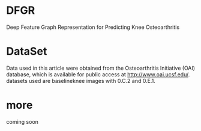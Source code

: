 # DFGR
Deep Feature Graph Representation for Predicting Knee Osteoarthritis
# DataSet
Data used in this article were obtained from the Osteoarthritis Initiative (OAI) database, which is available for public access at http://www.oai.ucsf.edu/. datasets used are baselineknee images with 0.C.2 and 0.E.1.
# more 
coming soon

